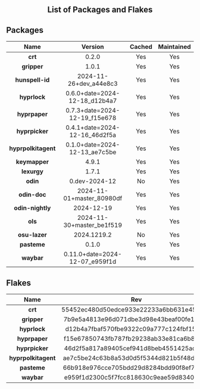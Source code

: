 <!--- This list was auto-generated. DO NOT edit this file manually. -->

<h2 align="center">List of Packages and Flakes</h2>

## Packages

| **Name** | **Version** | **Cached** | **Maintained** |
| :-: | :-: | :-: | :-: |
| **crt** | 0.2.0 | Yes | Yes |
| **gripper** | 1.0.1 | Yes | Yes |
| **hunspell-id** | 2024-11-26+dev_a44e8c3 | Yes | Yes |
| **hyprlock** | 0.6.0+date=2024-12-18_d12b4a7 | Yes | Yes |
| **hyprpaper** | 0.7.3+date=2024-12-19_f15e678 | Yes | Yes |
| **hyprpicker** | 0.4.1+date=2024-12-16_46d2f5a | Yes | Yes |
| **hyprpolkitagent** | 0.1.0+date=2024-12-13_ae7c5be | Yes | Yes |
| **keymapper** | 4.9.1 | Yes | Yes |
| **lexurgy** | 1.7.1 | Yes | Yes |
| **odin** | 0.dev-2024-12 | No | Yes |
| **odin-doc** | 2024-11-01+master_80980df | Yes | Yes |
| **odin-nightly** | 2024-12-19 | Yes | Yes |
| **ols** | 2024-11-30+master_be1f519 | Yes | Yes |
| **osu-lazer** | 2024.1219.2 | No | Yes |
| **pasteme** | 0.1.0 | Yes | Yes |
| **waybar** | 0.11.0+date=2024-12-07_e959f1d | Yes | Yes |

## Flakes

| **Name** | **Rev** | **Maintained** |
| :-: | :-: | :-: |
| **crt** | 55452ec480d50edce933e22233a6bb631e45502e | Yes |
| **gripper** | 7b9e5a4813e96d071dbe3d98e43beaf00fe1642a | Yes |
| **hyprlock** | d12b4a7fbaf570fbe9322c09a777c124fbf15306 | Yes |
| **hyprpaper** | f15e67850743fb787fb29238ab33e81ca6b8daa0 | Yes |
| **hyprpicker** | 46d2f5a817a89405cef941d8beb4551425acf3da | Yes |
| **hyprpolkitagent** | ae7c5be24c63b8a53d0d5f5344d821b5f48d3623 | Yes |
| **pasteme** | 66b918e976cce705bdd29d8284bdd90f8ef78a40 | Yes |
| **waybar** | e959f1d2300c5f7fcc818630c9eae59d834024ce | Yes |
